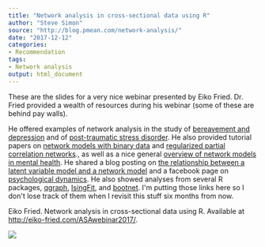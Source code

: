 ```yaml
---
title: "Network analysis in cross-sectional data using R"
author: "Steve Simon"
source: "http://blog.pmean.com/network-analysis/"
date: "2017-12-12"
categories:
- Recommendation
tags:
- Network analysis
output: html_document
---
```


These are the slides for a very nice webinar presented by Eiko Fried.
Dr. Fried provided a wealth of resources during his webinar (some of
these are behind pay walls).

He offered examples of network analysis in the study of [bereavement and
depression](http://psycnet.apa.org/doiLanding?doi=10.1037%2Fabn0000028)
and of [post-traumatic stress
disorder](https://www.ncbi.nlm.nih.gov/pubmed/27936411). He also
provided tutorial papers on [network models with binary
data](https://www.nature.com/articles/srep05918) and [regularized
partial correlation networks](https://arxiv.org/abs/1607.01367)., as
well as a nice general [overview of network models in mental
health](https://link.springer.com/article/10.1007%2Fs00127-016-1319-z).
He shared a blog posting on [the relationship between a latent variable
model and a network
model](http://psych-networks.com/meaning-model-equivalence-network-models-latent-variables-theoretical-space/)
and a facebook page on [psychological
dynamics](https://www.facebook.com/groups/PsychologicalDynamics/). He
also showed analyses from several R packages,
[qgraph](https://cran.r-project.org/web/packages/qgraph/index.html),
[IsingFit](https://cran.r-project.org/web/packages/IsingFit/index.html),
and
[bootnet](https://cran.r-project.org/web/packages/bootnet/index.html).
I'm putting those links here so I don't lose track of them when I
revisit this stuff six months from now.



<!---More--->

Eiko Fried. Network analysis in cross-sectional data using R. Available
at <http://eiko-fried.com/ASAwebinar2017/>.

![](http://www.pmean.com/images/images/17/network-analysis01.png)




